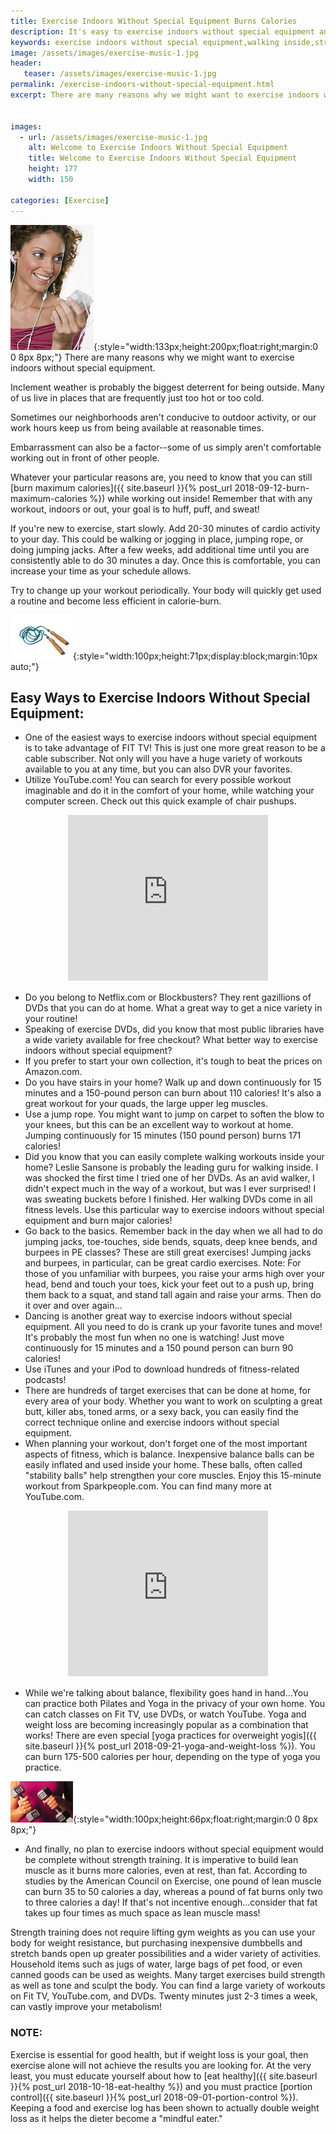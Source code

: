 ```yaml
---
title: Exercise Indoors Without Special Equipment Burns Calories
description: It's easy to exercise indoors without special equipment and burn calories when you walk inside, jump rope, do target exercises and strength training.
keywords: exercise indoors without special equipment,walking inside,strength training
image: /assets/images/exercise-music-1.jpg
header:
   teaser: /assets/images/exercise-music-1.jpg
permalink: /exercise-indoors-without-special-equipment.html
excerpt: There are many reasons why we might want to exercise indoors without special equipment.  


images:
  - url: /assets/images/exercise-music-1.jpg
    alt: Welcome to Exercise Indoors Without Special Equipment
    title: Welcome to Exercise Indoors Without Special Equipment
    height: 177
    width: 150

categories: [Exercise]
---
```


![Welcome to Exercise Indoors Without Special Equipment](/assets/images/exercise-music-1.jpg){:style="width:133px;height:200px;float:right;margin:0 0 8px 8px;"}
There are many reasons why we might want to exercise indoors without special equipment.  

Inclement weather is probably the biggest deterrent for being outside. Many of us live in places that are frequently just too hot or too cold.  

Sometimes our neighborhoods aren't conducive to outdoor activity, or our work hours keep us from being available at reasonable times. 

Embarrassment can also be a factor--some of us simply aren't comfortable working out in front of other people. 

Whatever your particular reasons are, you need to know that you can still [burn maximum calories]({{ site.baseurl }}{% post_url 2018-09-12-burn-maximum-calories %}) while working out inside! Remember that with any workout, indoors or out, your goal is to huff, puff, and sweat!

If you're new to exercise, start slowly. Add 20-30 minutes of cardio activity to your day. This could be walking or jogging in place, jumping rope, or doing jumping jacks. After a few weeks, add additional time until you are consistently able to do 30 minutes a day. Once this is comfortable, you can increase your time as your schedule allows.  

Try to change up your workout periodically. Your body will quickly get used a routine and become less efficient in calorie-burn.

![Welcome to Exercise Indoors Without Special Equipment](/assets/images/cardio-exercise-for-weight-loss-2.jpg){:style="width:100px;height:71px;display:block;margin:10px auto;"}

## Easy Ways to Exercise Indoors Without Special Equipment:
* One of the easiest ways to exercise indoors without special equipment is to take advantage of FIT TV! This is just one more great reason to be a cable subscriber. Not only will you have a huge variety of workouts available to you at any time, but you can also DVR your favorites.
* Utilize YouTube.com! You can search for every possible workout imaginable and do it in the comfort of your home, while watching your computer screen. Check out this quick example of chair pushups.

<center style="margin-bottom: 15px;"><object width="320" height="265"><param name="movie" value="http://www.youtube.com/v/NhiHbBWTuqo&amp;hl=en&amp;fs=1&amp;rel=0"><param name="allowFullScreen" value="true"><param name="allowscriptaccess" value="always"><embed src="http://www.youtube.com/v/NhiHbBWTuqo&amp;hl=en&amp;fs=1&amp;rel=0" type="application/x-shockwave-flash" allowscriptaccess="always" allowfullscreen="true" width="320" height="265"></object></center>

* Do you belong to Netflix.com or Blockbusters? They rent gazillions of DVDs that you can do at home. What a great way to get a nice variety in your routine!
* Speaking of exercise DVDs, did you know that most public libraries have a wide variety available for free checkout? What better way to exercise indoors without special equipment?
* If you prefer to start your own collection, it's tough to beat the prices on Amazon.com.
* Do you have stairs in your home? Walk up and down continuously for 15 minutes and a 150-pound person can burn about 110 calories! It's also a great workout for your quads, the large upper leg muscles.
* Use a jump rope. You might want to jump on carpet to soften the blow to your knees, but this can be an excellent way to workout at home. Jumping continuously for 15 minutes (150 pound person) burns 171 calories!
* Did you know that you can easily complete walking workouts inside your home? Leslie Sansone is probably the leading guru for walking inside. I was shocked the first time I tried one of her DVDs. As an avid walker, I didn't expect much in the way of a workout, but was I ever surprised! I was sweating buckets before I finished. Her walking DVDs come in all fitness levels. Use this particular way to exercise indoors without special equipment and burn major calories!
* Go back to the basics. Remember back in the day when we all had to do jumping jacks, toe-touches, side bends, squats, deep knee bends, and burpees in PE classes? These are still great exercises! Jumping jacks and burpees, in particular, can be great cardio exercises. Note: For those of you unfamiliar with burpees, you raise your arms high over your head, bend and touch your toes, kick your feet out to a push up, bring them back to a squat, and stand tall again and raise your arms. Then do it over and over again...
* Dancing is another great way to exercise indoors without special equipment. All you need to do is crank up your favorite tunes and move! It's probably the most fun when no one is watching! Just move continuously for 15 minutes and a 150 pound person can burn 90 calories!
* Use iTunes and your iPod to download hundreds of fitness-related podcasts!
* There are hundreds of target exercises that can be done at home, for every area of your body. Whether you want to work on sculpting a great butt, killer abs, toned arms, or a sexy back, you can easily find the correct technique online and exercise indoors without special equipment.
* When planning your workout, don't forget one of the most important aspects of fitness, which is balance. Inexpensive balance balls can be easily inflated and used inside your home. These balls, often called "stability balls" help strengthen your core muscles. Enjoy this 15-minute workout from Sparkpeople.com. You can find many more at YouTube.com.

<center style="margin-bottom: 15px;"><object width="320" height="265"><param name="movie" value="http://www.youtube.com/v/it8Bn0MVJ4M&amp;hl=en&amp;fs=1&amp;rel=0"><param name="allowFullScreen" value="true"><param name="allowscriptaccess" value="always"><embed src="http://www.youtube.com/v/it8Bn0MVJ4M&amp;hl=en&amp;fs=1&amp;rel=0" type="application/x-shockwave-flash" allowscriptaccess="always" allowfullscreen="true" width="320" height="265"></object></center>

* While we're talking about balance, flexibility goes hand in hand...You can practice both Pilates and Yoga in the privacy of your own home. You can catch classes on Fit TV, use DVDs, or watch YouTube. Yoga and weight loss are becoming increasingly popular as a combination that works! There are even special [yoga practices for overweight yogis]({{ site.baseurl }}{% post_url 2018-09-21-yoga-and-weight-loss %}). You can burn 175-500 calories per hour, depending on the type of yoga you practice.

![Welcome to Exercise Indoors Without Special Equipment](/assets/images/exercise-log-sheet-3.jpg){:style="width:100px;height:66px;float:right;margin:0 0 8px 8px;"}

* And finally, no plan to exercise indoors without special equipment would be complete without strength training. It is imperative to build lean muscle as it burns more calories, even at rest, than fat. According to studies by the American Council on Exercise, one pound of lean muscle can burn 35 to 50 calories a day, whereas a pound of fat burns only two to three calories a day! If that's not incentive enough...consider that fat takes up four times as much space as lean muscle mass!

Strength training does not require lifting gym weights as you can use your body for weight resistance, but purchasing inexpensive dumbbells and stretch bands open up greater possibilities and a wider variety of activities. Household items such as jugs of water, large bags of pet food, or even canned goods can be used as weights. Many target exercises build strength as well as tone and sculpt the body. You can find a large variety of workouts on Fit TV, YouTube.com, and DVDs. Twenty minutes just 2-3 times a week, can vastly improve your metabolism!

### NOTE:
Exercise is essential for good health, but if weight loss is your goal, then exercise alone will not achieve the results you are looking for. At the very least, you must educate yourself about how to [eat healthy]({{ site.baseurl }}{% post_url 2018-10-18-eat-healthy %}) and you must practice [portion control]({{ site.baseurl }}{% post_url 2018-09-01-portion-control %}). Keeping a food and exercise log has been shown to actually double weight loss as it helps the dieter become a "mindful eater."  